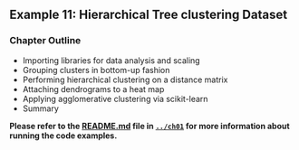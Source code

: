 ##  Example 11: Hierarchical Tree clustering Dataset

### Chapter Outline

- Importing libraries for data analysis and scaling
- Grouping clusters in bottom-up fashion
- Performing hierarchical clustering on a distance matrix
- Attaching dendrograms to a heat map
- Applying agglomerative clustering via scikit-learn
- Summary

**Please refer to the [README.md](../ch01/README.md) file in [`../ch01`](../ch01) for more information about running the code examples.**